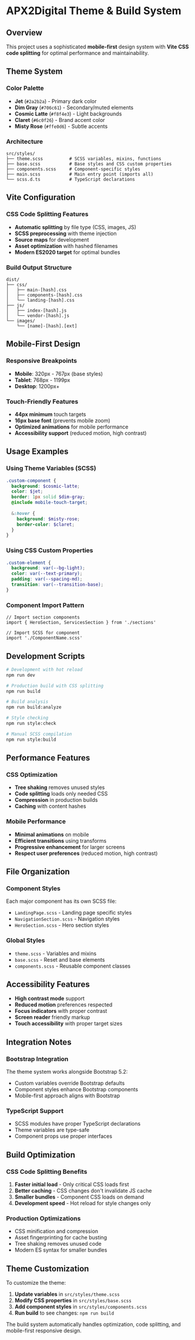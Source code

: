 # APX2Digital Theme & Build System

## Overview

This project uses a sophisticated **mobile-first** design system with **Vite CSS code splitting** for optimal performance and maintainability.

## Theme System

### Color Palette
- **Jet** (`#2a2b2a`) - Primary dark color
- **Dim Gray** (`#706c61`) - Secondary/muted elements  
- **Cosmic Latte** (`#f8f4e3`) - Light backgrounds
- **Claret** (`#6c0f26`) - Brand accent color
- **Misty Rose** (`#ffe0d6`) - Subtle accents

### Architecture

```
src/styles/
├── theme.scss          # SCSS variables, mixins, functions
├── base.scss           # Base styles and CSS custom properties  
├── components.scss     # Component-specific styles
├── main.scss           # Main entry point (imports all)
└── scss.d.ts           # TypeScript declarations
```

## Vite Configuration

### CSS Code Splitting Features
- **Automatic splitting** by file type (CSS, images, JS)
- **SCSS preprocessing** with theme injection
- **Source maps** for development
- **Asset optimization** with hashed filenames
- **Modern ES2020 target** for optimal bundles

### Build Output Structure
```
dist/
├── css/
│   ├── main-[hash].css
│   ├── components-[hash].css
│   └── landing-[hash].css
├── js/
│   ├── index-[hash].js
│   └── vendor-[hash].js
└── images/
    └── [name]-[hash].[ext]
```

## Mobile-First Design

### Responsive Breakpoints
- **Mobile**: 320px - 767px (base styles)
- **Tablet**: 768px - 1199px
- **Desktop**: 1200px+

### Touch-Friendly Features
- **44px minimum** touch targets
- **16px base font** (prevents mobile zoom)
- **Optimized animations** for mobile performance
- **Accessibility support** (reduced motion, high contrast)

## Usage Examples

### Using Theme Variables (SCSS)
```scss
.custom-component {
  background: $cosmic-latte;
  color: $jet;
  border: 1px solid $dim-gray;
  @include mobile-touch-target;
  
  &:hover {
    background: $misty-rose;
    border-color: $claret;
  }
}
```

### Using CSS Custom Properties
```css
.custom-element {
  background: var(--bg-light);
  color: var(--text-primary);
  padding: var(--spacing-md);
  transition: var(--transition-base);
}
```

### Component Import Pattern
```tsx
// Import section components
import { HeroSection, ServicesSection } from './sections'

// Import SCSS for component
import './ComponentName.scss'
```

## Development Scripts

```bash
# Development with hot reload
npm run dev

# Production build with CSS splitting
npm run build

# Build analysis
npm run build:analyze

# Style checking
npm run style:check

# Manual SCSS compilation
npm run style:build
```

## Performance Features

### CSS Optimization
- **Tree shaking** removes unused styles
- **Code splitting** loads only needed CSS
- **Compression** in production builds
- **Caching** with content hashes

### Mobile Performance
- **Minimal animations** on mobile
- **Efficient transitions** using transforms
- **Progressive enhancement** for larger screens
- **Respect user preferences** (reduced motion, high contrast)

## File Organization

### Component Styles
Each major component has its own SCSS file:
- `LandingPage.scss` - Landing page specific styles
- `NavigationSection.scss` - Navigation styles
- `HeroSection.scss` - Hero section styles

### Global Styles
- `theme.scss` - Variables and mixins
- `base.scss` - Reset and base elements
- `components.scss` - Reusable component classes

## Accessibility Features

- **High contrast mode** support
- **Reduced motion** preferences respected
- **Focus indicators** with proper contrast
- **Screen reader** friendly markup
- **Touch accessibility** with proper target sizes

## Integration Notes

### Bootstrap Integration
The theme system works alongside Bootstrap 5.2:
- Custom variables override Bootstrap defaults
- Component styles enhance Bootstrap components
- Mobile-first approach aligns with Bootstrap

### TypeScript Support
- SCSS modules have proper TypeScript declarations
- Theme variables are type-safe
- Component props use proper interfaces

## Build Optimization

### CSS Code Splitting Benefits
1. **Faster initial load** - Only critical CSS loads first
2. **Better caching** - CSS changes don't invalidate JS cache
3. **Smaller bundles** - Component CSS loads on demand
4. **Development speed** - Hot reload for style changes only

### Production Optimizations
- CSS minification and compression
- Asset fingerprinting for cache busting
- Tree shaking removes unused code
- Modern ES syntax for smaller bundles

## Theme Customization

To customize the theme:

1. **Update variables** in `src/styles/theme.scss`
2. **Modify CSS properties** in `src/styles/base.scss`
3. **Add component styles** in `src/styles/components.scss`
4. **Run build** to see changes: `npm run build`

The build system automatically handles optimization, code splitting, and mobile-first responsive design.
